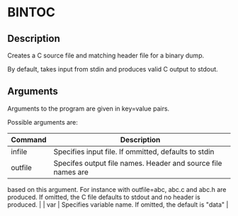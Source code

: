 # BINTOC

## Description
Creates a C source file and matching header file for a binary dump.

By default, takes input from stdin and produces valid C output to stdout. 

## Arguments
Arguments to the program are given in key=value pairs.

Possible arguments are:

| Command | Description |
| --- | --- |
| infile | Specifies input file. If ommitted, defaults to stdin |
| outfile | Specifes output file names. Header and source file names are 
based on this argument. For instance with outfile=abc, abc.c and abc.h are 
produced. If omitted, the C file defaults to stdout and no header is produced. |
| var | Specifies variable name. If omitted, the default is "data" |

